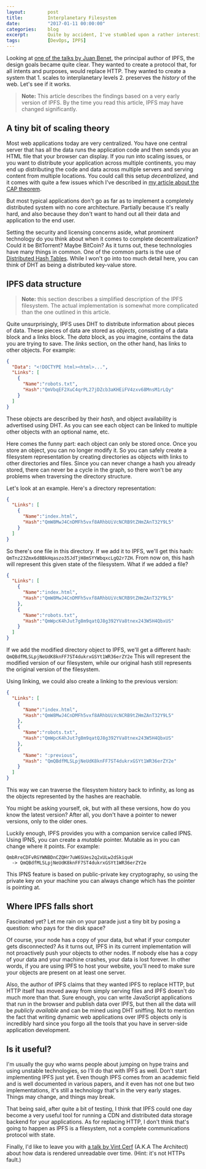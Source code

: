 ```yaml
---
layout:        post
title:         Interplanetary Filesystem
date:          "2017-01-11 00:00:00"
categories:    blog
excerpt:       Quite by accident, I've stumbled upon a rather interesting technology called IPFS. It promises to replace HTTP as a transport protocol for websites and scale to interplanetary levels. Even though the claims sound just tiny bit far fetched, the technology behind it got me quite excited.
tags:          [DevOps, IPFS]
---
```


Looking at [one of the talks by Juan Benet](https://www.youtube.com/watch?v=HUVmypx9HGI), the principal author of IPFS,
the design goals became quite clear. They wanted to create a protocol that, for all intents and purposes, would replace
HTTP. They wanted to create a system that 1. scales to interplanetary levels 2. preserves the *history* of the web.
Let's see if it works.

> **Note:** This article describes the findings based on a very early version of IPFS. By the time you read this
> article, IPFS may have changed significantly.

## A tiny bit of scaling theory

Most web applications today are very centralized. You have one central server that has all the data runs the
application code and then sends you an HTML file that your browser can display. If you run into scaling issues, or you
want to distribute your application across multiple continents, you may end up distributing the code and data across
multiple servers and serving content from multiple locations. You could call this setup *decentralized*, and it comes
with quite a few issues which I've described in [my article about the CAP theorem](/blog/cap-theorem).

But most typical applications don't go as far as to implement a completely distributed system with no core architecture.
Partially because it's really hard, and also because they don't want to hand out all their data and application to
the end user.

Setting the security and licensing concerns aside, what prominent technology do you think about when it comes to
complete decentralization? Could it be BitTorrent? Maybe BitCoin? As it turns out, these technologies have many things
in common. One of the common parts is the use of
[Distributed Hash Tables](https://en.wikipedia.org/wiki/Distributed_hash_table). While I won't go into too much detail
here, you can think of DHT as being a distributed key-value store.

## IPFS data structure

> **Note:** this section describes a simplified description of the IPFS filesystem. The actual implementation is
> somewhat more complicated than the one outlined in this article.

Quite unsurprisingly, IPFS uses DHT to distribute information about pieces of data. These pieces of data are stored as
*objects*, consisting of a data block and a links block. The *data* block, as you imagine, contains the data you are
trying to save. The *links* section, on the other hand, has links to other objects. For example:

```json
{
  "Data": "<!DOCTYPE html><html>...",
  "Links": [
    {
      "Name":"robots.txt",
      "Hash":"QmVbqEF2XuC4qrPL27jDZcb3aKHEiFV4zxv68MnsM1rLQy"
    }
  ]
}
```

These objects are described by their *hash*, and object availability is advertised using DHT. As you can see each object
can be linked to multiple other objects with an optional name, etc.

Here comes the funny part: each object can only be stored once. Once you store an object, you can no longer modify it.
So you can safely create a filesystem representation by creating directories as objects with links to other directories
and files. Since you can never change a hash you already stored, there can never be a cycle in the graph, so there won't
be any problems when traversing the directory structure.

Let's look at an example. Here's a directory representation:

```json
{
  "Links": [
    {
      "Name":"index.html",
      "Hash":"QmW8MwJ4CnDMFh5vxf8ARhbUiVcNCRB9tZHmZAnT32Y9L5"
    }
  ]
}
```

So there's one file in this directory. If we add it to IPFS, we'll get this hash:
`QmTnz23Zmx6d8BkHqaszo35JdTjH8mSYYWbqxcLgQ2r7ZH`. From now on, this hash will represent this given state of the
filesystem. What if we added a file?

```json
{
  "Links": [
    {
      "Name":"index.html",
      "Hash":"QmW8MwJ4CnDMFh5vxf8ARhbUiVcNCRB9tZHmZAnT32Y9L5"
    },
    {
      "Name":"robots.txt",
      "Hash":"QmWpcK4hJut7g8m9qatQJ8g392YVa8tnex243W5H4QbxUS"
    }
  ]
}
```

If we add the modified directory object to IPFS, we'll get a different hash:
`QmQBdfMLSLpjNeUdK8knFF7ST4dukrxGSYt1WR36erZY2e` This will represent the modified version of our filesystem, while our
original hash still represents the original version of the filesystem.

Using linking, we could also create a linking to the previous version:

```json
{
  "Links": [
    {
      "Name":"index.html",
      "Hash":"QmW8MwJ4CnDMFh5vxf8ARhbUiVcNCRB9tZHmZAnT32Y9L5"
    },
    {
      "Name":"robots.txt",
      "Hash":"QmWpcK4hJut7g8m9qatQJ8g392YVa8tnex243W5H4QbxUS"
    },
    {
      "Name": ":previous",
      "Hash": "QmQBdfMLSLpjNeUdK8knFF7ST4dukrxGSYt1WR36erZY2e"
    }
  ]
}
```

This way we can traverse the filesystem history back to infinity, as long as the objects represented by the hashes
are reachable.

You might be asking yourself, ok, but with all these versions, how do you know the latest version? After all, you
don't have a pointer to newer versions, only to the older ones.

Luckily enough, IPFS provides you with a companion service called IPNS. Using IPNS, you can create a *mutable* pointer.
Mutable as in you can change where it points. For example:

```
QmbRreCDFvRGYWNBDnCZQHr7uW6SUes2q2xULw2dSkiquH
  -> QmQBdfMLSLpjNeUdK8knFF7ST4dukrxGSYt1WR36erZY2e
```

This IPNS feature is based on public-private key cryptography, so using the private key on your machine you can always
change which has the pointer is pointing at.

## Where IPFS falls short

Fascinated yet? Let me rain on your parade just a tiny bit by posing a question: who pays for the disk space?

Of course, your node has a copy of your data, but what if your computer gets disconnected? As it turns out, IPFS in
its current implementation will not proactively push your objects to other nodes. If nobody else has a copy of your
data and your machine crashes, your data is lost forever. In other words, if you are using IPFS to host your website,
you'll need to make sure your objects are present on at least one server.

Also, the author of IPFS claims that they wanted IPFS to replace HTTP, but HTTP itself has moved away from simply
serving files and IPFS doesn't do much more than that. Sure enough, you can write JavaScript applications that run in
the browser and publish data over IPFS, but then all the data will be *publicly available* and can be mined using DHT
sniffing. Not to mention the fact that writing dynamic web applications over IPFS objects only is incredibly hard since
you forgo all the tools that you have in server-side application development.

## Is it useful?

I'm usually the guy who warns people about jumping on hype trains and using unstable technologies, so I'll do that with
IPFS as well. Don't start implementing IPFS just yet. Even though IPFS comes from an academic field and is well
documented in various papers, and it even has not one but two implementations, it's still a technology that's in the
very early stages. Things may change, and things may break.

That being said, after quite a bit of testing, I think that IPFS could one day become a very useful tool for running a
CDN and distributed data storage backend for your applications. As for replacing HTTP, I don't think that's going to
happen as IPFS is a filesystem, not a complete communications protocol with state.

Finally, I'd like to leave you with [a talk by Vint Cerf](https://www.youtube.com/watch?v=GV0A82TCrf0)
(A.K.A The Architect) about how data is rendered unreadable over time. (Hint: it's not HTTPs fault.)
